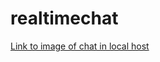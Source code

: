 # realtimechat
<a href="https://drive.google.com/file/d/1zd2bBtgs9EavKKR5kJKCdfO9_28FQEns/view?usp=sharing">Link to image of chat in local host</a>
